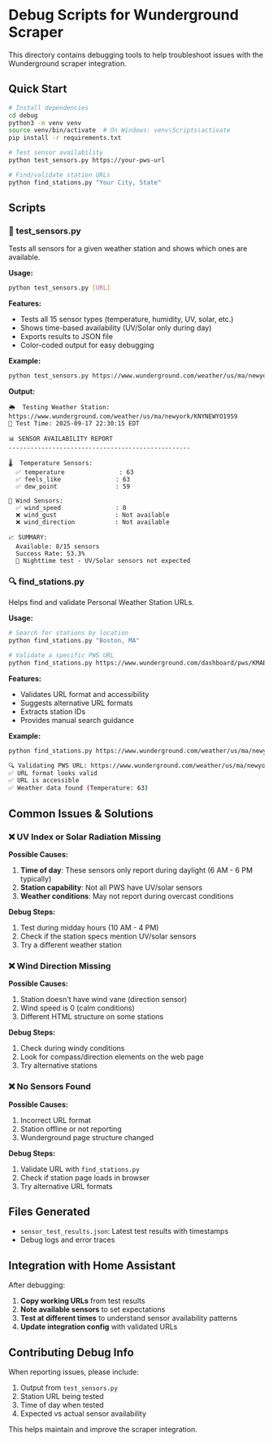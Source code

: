 # Debug Scripts for Wunderground Scraper

This directory contains debugging tools to help troubleshoot issues with the Wunderground scraper integration.

## Quick Start

```bash
# Install dependencies
cd debug
python3 -m venv venv
source venv/bin/activate  # On Windows: venv\Scripts\activate
pip install -r requirements.txt

# Test sensor availability
python test_sensors.py https://your-pws-url

# Find/validate station URLs
python find_stations.py "Your City, State"
```

## Scripts

### 🧪 test_sensors.py

Tests all sensors for a given weather station and shows which ones are available.

**Usage:**
```bash
python test_sensors.py [URL]
```

**Features:**
- Tests all 15 sensor types (temperature, humidity, UV, solar, etc.)
- Shows time-based availability (UV/Solar only during day)
- Exports results to JSON file
- Color-coded output for easy debugging

**Example:**
```bash
python test_sensors.py https://www.wunderground.com/weather/us/ma/newyork/KNYNEWYO1959
```

**Output:**
```
🌦️  Testing Weather Station: https://www.wunderground.com/weather/us/ma/newyork/KNYNEWYO1959
📅 Test Time: 2025-09-17 22:30:15 EDT

📊 SENSOR AVAILABILITY REPORT
--------------------------------------------------

🌡️  Temperature Sensors:
  ✅ temperature               : 63
  ✅ feels_like               : 63
  ✅ dew_point                : 59

💨 Wind Sensors:
  ✅ wind_speed               : 0
  ❌ wind_gust                : Not available
  ❌ wind_direction           : Not available

📈 SUMMARY:
  Available: 8/15 sensors
  Success Rate: 53.3%
  🌙 Nighttime test - UV/Solar sensors not expected
```

### 🔍 find_stations.py

Helps find and validate Personal Weather Station URLs.

**Usage:**
```bash
# Search for stations by location
python find_stations.py "Boston, MA"

# Validate a specific PWS URL
python find_stations.py https://www.wunderground.com/dashboard/pws/KMABOSTO123
```

**Features:**
- Validates URL format and accessibility
- Suggests alternative URL formats
- Extracts station IDs
- Provides manual search guidance

**Example:**
```bash
python find_stations.py https://www.wunderground.com/weather/us/ma/newyork/KNYNEWYO1959

🔍 Validating PWS URL: https://www.wunderground.com/weather/us/ma/newyork/KNYNEWYO1959
✅ URL format looks valid
✅ URL is accessible
✅ Weather data found (Temperature: 63)
```

## Common Issues & Solutions

### ❌ UV Index or Solar Radiation Missing

**Possible Causes:**
1. **Time of day**: These sensors only report during daylight (6 AM - 6 PM typically)
2. **Station capability**: Not all PWS have UV/solar sensors
3. **Weather conditions**: May not report during overcast conditions

**Debug Steps:**
1. Test during midday hours (10 AM - 4 PM)
2. Check if the station specs mention UV/solar sensors
3. Try a different weather station

### ❌ Wind Direction Missing

**Possible Causes:**
1. Station doesn't have wind vane (direction sensor)
2. Wind speed is 0 (calm conditions)
3. Different HTML structure on some stations

**Debug Steps:**
1. Check during windy conditions
2. Look for compass/direction elements on the web page
3. Try alternative stations

### ❌ No Sensors Found

**Possible Causes:**
1. Incorrect URL format
2. Station offline or not reporting
3. Wunderground page structure changed

**Debug Steps:**
1. Validate URL with `find_stations.py`
2. Check if station page loads in browser
3. Try alternative URL formats

## Files Generated

- `sensor_test_results.json`: Latest test results with timestamps
- Debug logs and error traces

## Integration with Home Assistant

After debugging:

1. **Copy working URLs** from test results
2. **Note available sensors** to set expectations
3. **Test at different times** to understand sensor availability patterns
4. **Update integration config** with validated URLs

## Contributing Debug Info

When reporting issues, please include:

1. Output from `test_sensors.py`
2. Station URL being tested
3. Time of day when tested
4. Expected vs actual sensor availability

This helps maintain and improve the scraper integration.